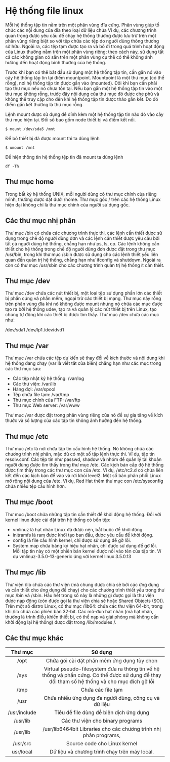 # Hệ thống file linux

Mỗi hệ thống tập tin nằm trên một phân vùng đĩa cứng. Phân vùng giúp tổ chức các nội 
dung của đĩa theo loại dữ liệu chứa Ví dụ, các chương
trình quan trọng được yêu cầu để chạy hệ thống thường được lưu trữ trên một phân vùng
riêng biệt so với tệp chứa các tệp do người dùng thông thường sở hữu. Ngoài ra, các 
tệp tạm được tạo ra và bỏ đi trong quá trình hoạt động của Linux thường nằm trên
một phân vùng riêng; theo cách này, sử dụng tất cả các không gian có sẵn trên một phân 
vùng cụ thể có thể không ảnh hưởng đến hoạt động bình thường của hệ thống.


Trước khi bạn có thể bắt đầu sử dụng một hệ thống tập tin, cần gắn nó vào cây hệ thống 
tập tin tại điểm mountpoint. Mountpoint là một thư mục (có thể rỗng), nơi hệ thống tập tin 
được gắn vào (mounted). Đôi khi bạn cần phải tạo thư mục nếu 
nó chưa tồn tại. Nếu bạn gắn một hệ thống tập tin vào một thư mục không rỗng, trước 
đây nội dung của thư mục đó được che phủ và không thể truy cập cho đến khi hệ thống tập 
tin được tháo gắn kết. Do đó điểm gắn kết thường là thư mục rỗng.



Lệnh mount được sử dụng để đính kèm một hệ thống tập tin nào đó vào cây thư mục hiện tại.
Đối số bao gồm node thiết bị và điểm kết nối.

`$ mount /dev/sda5 /mnt`

Để bỏ thiết bị đã được mount thì ta dùng lệnh 

`$ umount /mnt`

Để hiện thông tin hệ thống tệp tin đã mount ta dùng lệnh 

`df -Th`

## Thư mục home

Trong bất kỳ hệ thống UNIX, mỗi người dùng có thư mục chính của riêng mình, thường được 
đặt dưới /home. Thư mục gốc / trên các hệ thống Linux hiện đại không chỉ là thư mục
chính của người sử dụng gốc. 

## Các thư mục nhị phân

Thư mục /bin có chứa các chương trình thực thi, các lệnh cần thiết được sử dụng trong chế
độ người dùng đơn và các lệnh cần thiết được yêu cầu bởi tất cả người dùng hệ thống, chẳng
hạn như ps, ls, cp. Các lệnh không cần thiết cho hệ thống trong chế độ người dùng đơn được
đặt trong thư mục /usr/bin, trong khi thư mục  /sbin được sử dụng cho các lệnh thiết
yếu liên quan đến quản trị hệ thống, chẳng hạn như ifconfig và shutdown. Ngoài ra còn có 
thư mục /usr/sbin cho các chương trình quản trị hệ thống ít cần thiết. 


## Thư mục /dev

Thư mục /dev chứa các nút thiết bị, một loại tệp sử dụng phần lớn các thiết bị phần cứng và
phần mềm, ngoại trừ các thiết bị mạng. Thư mục này rỗng trên phân vùng đĩa khi nó không được mount
nhưng nó chứa các mục được tạo ra bởi hệ thống udev, tạo ra và quản lý các nút thiết bị trên 
Linux, tạo chúng tự động khi các thiết bị được tìm thấy. Thư mục /dev chứa các mục như:

/dev/sda1
/dev/lp1
/dev/dvd1


## Thư mục /var

Thư mục /var chứa các tệp dự kiến ​​sẽ thay đổi về kích thước và nội dung khi hệ thống đang
 chạy (var là viết tắt của biến) chẳng hạn như các mục trong các thư mục sau:

* Các tệp nhật ký hệ thống: /var/log
* Các thư viện: /var/lib
* Hàng đợi: /var/spool
* Tệp chứa file tạm: /var/tmp
* Thư mục chính của FTP: /var/ftp
* Thư mục Web server: /var/www

Thư mục /var được đặt trong phân vùng riêng của nó để sự gia tăng về kích thước và số lượng 
của các tập tin không ảnh hưởng đến hệ thống.

## Thư mục /etc

Thư mục /etc là nơi chứa tập tin cấu hình hệ thống. Nó không chứa các chương trình nhị phân, 
mặc dù có một số tập lệnh thực thi. Ví dụ, tập tin resolv.conf. Các tệp tin như passwd, shadow và nhóm 
để quản lý tài khoản người dùng được tìm thấy trong thư mục /etc. Các kịch bản cấp độ hệ thống
 được tìm thấy trong các thư mục con của /etc. Ví dụ, /etc/rc2.d có chứa liên kết đến các kịch
bản để vào và rời khỏi level2. Một số bản phân phối Linux mở rộng nội dung của /etc. 
Ví dụ, Red Hat thêm thư mục con /etc/sysconfig chứa nhiều tệp cấu hình hơn.

## Thư mục /boot

Thư mục /boot chứa những tập tin cần thiết để khởi động hệ thống. Đối với kernel linux
được cài đặt trên hệ thống có bốn tệp:

* vmlinuz là hạt nhân Linux đã được nén, bắt buộc để khởi động.
* initramfs là ram được khởi tạo ban đầu, được yêu cầu để khởi động.
* config là file cấu hình kernel, chỉ được sử dụng để gỡ lỗi.
* System.map chứa bảng ký hiệu hạt nhân, chỉ được sử dụng để gỡ lỗi.
Mỗi tập tin này có một phiên bản kernel được nối vào tên của tập tin. Ví dụ vmlinuz-3.5.0-13-generic
ứng với kernel linux 3.5.0.13

## Thư mục /lib

Thư viện /lib chứa các thư viện (mã chung được chia sẻ bởi các ứng dụng và cần thiết cho ứng dụng 
để chạy) cho các chương trình thiết yếu trong thư mục /bin và /sbin. Hầu hết trong số này là những 
gì được gọi là thư viện được nạp động (còn được gọi là thư viện chia sẻ hoặc Shared Objects (SO)). 
Trên một số distro Linux, có thư mục /lib64: chứa các thư viện 64-bit, trong khi /lib 
chứa các phiên bản 32-bit. Các mô-đun hạt nhân (mã hạt nhân, thường là trình điều khiển thiết bị, có 
thể nạp và giải phóng mà không cần khởi động lại hệ thống) được đặt trong /lib/modules /.

## Các thư mục khác

|    Thư mục   |                                                                    Sử dụng                                                                   |
|:------------:|:--------------------------------------------------------------------------------------------------------------------------------------------:|
|     /opt     | Chứa  gói cài đặt phần mềm ứng dụng tùy chon                                                                                                 |
|     /sys     | Virtual pseudo-filesystem đưa ra thông tin về hệ thống và phần cứng. Có thể được sử dụng để thay đổi tham số hệ thống và cho mục đích gỡ lỗi |
|     /tmp     | Chứa các file tạm                                                                                                                            |
|     /usr     | Chứa nhiều ứng dụng đa người dùng, công cụ và dữ liệu                                                                                        |
| /usr/include | Tiêu đề file dùng để biên dịch ứng dụng                                                                                                      |
|   /usr/lib   | Các thư viện cho  binary programs                                                                                                            |
|   /usr/lib   | /usr/lib6464bit Libraries cho các chương trình nhị phân programs,                                                                            |
| /usr/src     | Source code cho Linux kernel                                                                                                                 |
| usr/local    | Dữ liệu và chương trình chạy trên máy local.                                                                                                 |
	
